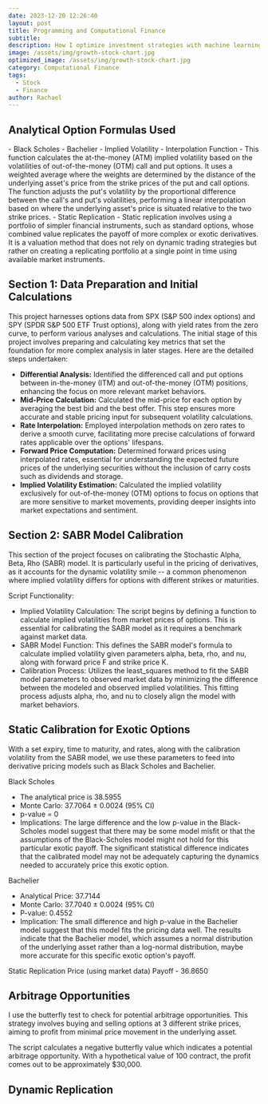 ```yaml
---
date: 2023-12-20 12:26:40
layout: post
title: Programming and Computational Finance 
subtitle: 
description: How I optimize investment strategies with machine learning
image: /assets/img/growth-stock-chart.jpg
optimized_image: /assets/img/growth-stock-chart.jpg
category: Computational Finance
tags:
  - Stock
  - Finance
author: Rachael
---
```

<h2 class="toc_title">Analytical Option Formulas Used</h2>
- Black Scholes
- Bachelier
- Implied Volatility
- Interpolation Function  
  - This function calculates the at-the-money (ATM) implied volatility based on the volatilities of out-of-the-money (OTM) call and put options. It uses a weighted average where the weights are determined by the distance of the underlying asset's price from the strike prices of the put and call options. The function adjusts the put's volatility by the proportional difference between the call's and put's volatilities, performing a linear interpolation based on where the underlying asset's price is situated relative to the two strike prices. 
- Static Replication
  - Static replication involves using a portfolio of simpler financial instruments, such as standard options, whose combined value replicates the payoff of more complex or exotic derivatives. It is a valuation method that does not rely on dynamic trading strategies but rather on creating a replicating portfolio at a single point in time using available market instruments.

 


<h2 class="toc_title">Section 1: Data Preparation and Initial Calculations</h2>
<p>This project harnesses options data from SPX (S&P 500 index options) and SPY (SPDR S&P 500 ETF Trust options), along with yield rates from the zero curve, to perform various analyses and calculations. The initial stage of this project involves preparing and calculating key metrics that set the foundation for more complex analysis in later stages. Here are the detailed steps undertaken:</p>

<ul>
    <li><strong>Differential Analysis:</strong> Identified the differenced call and put options between in-the-money (ITM) and out-of-the-money (OTM) positions, enhancing the focus on more relevant market behaviors.</li>
    <li><strong>Mid-Price Calculation:</strong> Calculated the mid-price for each option by averaging the best bid and the best offer. This step ensures more accurate and stable pricing input for subsequent volatility calculations.</li>
    <li><strong>Rate Interpolation:</strong> Employed interpolation methods on zero rates to derive a smooth curve, facilitating more precise calculations of forward rates applicable over the options' lifespans.</li>
    <li><strong>Forward Price Computation:</strong> Determined forward prices using interpolated rates, essential for understanding the expected future prices of the underlying securities without the inclusion of carry costs such as dividends and storage.</li>
    <li><strong>Implied Volatility Estimation:</strong> Calculated the implied volatility exclusively for out-of-the-money (OTM) options to focus on options that are more sensitive to market movements, providing deeper insights into market expectations and sentiment.</li>
</ul>


<h2 class="toc_title">Section 2: SABR Model Calibration</h2>
This section of the project focuses on calibrating the Stochastic Alpha, Beta, Rho (SABR) model. It is particularly useful in the pricing of derivatives, as it accounts for the dynamic volatility smile -- a common phenomenon where implied volatility differs for options with different strikes or maturities. 

Script Functionality:
- Implied Volatility Calculation: The script begins by defining a function to calculate implied volatilities from market prices of options. This is essential for calibrating the SABR model as it requires a benchmark against market data.
- SABR Model Function: This defines the SABR model's formula to calculate implied volatility given parameters alpha, beta, rho, and nu, along with forward price F and strike price K.
- Calibration Process: Utilizes the least_squares method to fit the SABR model parameters to observed market data by minimizing the difference between the modeled and observed implied volatilities. This fitting process adjusts alpha, rho, and nu to closely align the model with market behaviors.
  


<h2 class="toc_title">Static Calibration for Exotic Options</h2>

With a set expiry, time to maturity, and rates, along with the calibration volatility from the SABR model, we use these parameters to feed into derivative pricing models such as Black Scholes and Bachelier. 

Black Scholes
- The analytical price is 38.5955
- Monte Carlo: 37.7064 ± 0.0024 (95% CI)
- p-value = 0
- Implications: The large difference and the low p-value in the Black-Scholes model suggest that there may be some model misfit or that the assumptions of the Black-Scholes model might not hold for this particular exotic payoff. The significant statistical difference indicates that the calibrated model may not be adequately capturing the dynamics needed to accurately price this exotic option.

Bachelier
- Analytical Price: 37.7144
- Monte Carlo: 37.7040 ± 0.0024 (95% CI)
- P-value: 0.4552
- Implication: The small difference and high p-value in the Bachelier model suggest that this model fits the pricing data well. The results indicate that the Bachelier model, which assumes a normal distribution of the underlying asset rather than a log-normal distribution, maybe more accurate for this specific exotic option's payoff.

Static Replication Price (using market data)
Payoff - 36.8650


<h2 class="toc_title">Arbitrage Opportunities</h2>
I use the butterfly test to check for potential arbitrage opportunities. This strategy involves buying and selling options at 3 different strike prices, aiming to profit from minimal price movement in the underlying asset. 

The script calculates a negative butterfly value which indicates a potential arbitrage opportunity. With a hypothetical value of 100 contract, the profit comes out to be approximately $30,000. 

<h2 class="toc_title">Dynamic Replication</h2>



















